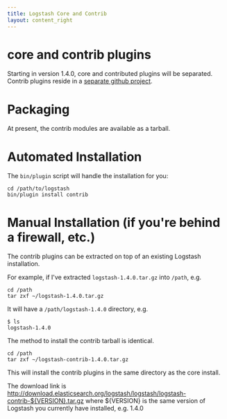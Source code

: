 ```yaml
---
title: Logstash Core and Contrib
layout: content_right
---
```


# core and contrib plugins

Starting in version 1.4.0, core and contributed plugins will be separated.  
Contrib plugins reside in a [separate github project](https://github.com/elasticsearch/logstash-contrib).

# Packaging
At present, the contrib modules are available as a tarball.

# Automated Installation
The `bin/plugin` script will handle the installation for you:

```
cd /path/to/logstash
bin/plugin install contrib
```

# Manual Installation (if you're behind a firewall, etc.)
The contrib plugins can be extracted on top of an existing Logstash installation. 

For example, if I've extracted `logstash-1.4.0.tar.gz` into `/path`, e.g.
 
```
cd /path
tar zxf ~/logstash-1.4.0.tar.gz
```

It will have a `/path/logstash-1.4.0` directory, e.g.

```
$ ls
logstash-1.4.0
```

The method to install the contrib tarball is identical.

```
cd /path
tar zxf ~/logstash-contrib-1.4.0.tar.gz
```

This will install the contrib plugins in the same directory as the core install.

The download link is http://download.elasticsearch.org/logstash/logstash/logstash-contrib-${VERSION}.tar.gz
where ${VERSION} is the same version of Logstash you currently have installed, e.g. 1.4.0
